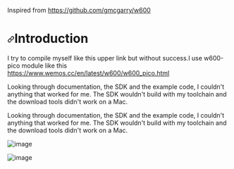 <p dir="auto">Inspired from <a href="https://github.com/gmcgarry/w600">https://github.com/gmcgarry/w600</a></p>

<h1 tabindex="-1" dir="auto"><a id="user-content-introduction" class="anchor" aria-hidden="true" href="#introduction"><svg class="octicon octicon-link" viewBox="0 0 16 16" version="1.1" width="16" height="16" aria-hidden="true"><path d="m7.775 3.275 1.25-1.25a3.5 3.5 0 1 1 4.95 4.95l-2.5 2.5a3.5 3.5 0 0 1-4.95 0 .751.751 0 0 1 .018-1.042.751.751 0 0 1 1.042-.018 1.998 1.998 0 0 0 2.83 0l2.5-2.5a2.002 2.002 0 0 0-2.83-2.83l-1.25 1.25a.751.751 0 0 1-1.042-.018.751.751 0 0 1-.018-1.042Zm-4.69 9.64a1.998 1.998 0 0 0 2.83 0l1.25-1.25a.751.751 0 0 1 1.042.018.751.751 0 0 1 .018 1.042l-1.25 1.25a3.5 3.5 0 1 1-4.95-4.95l2.5-2.5a3.5 3.5 0 0 1 4.95 0 .751.751 0 0 1-.018 1.042.751.751 0 0 1-1.042.018 1.998 1.998 0 0 0-2.83 0l-2.5 2.5a1.998 1.998 0 0 0 0 2.83Z"></path></svg></a>Introduction</h1>

<p dir="auto">I try to compile myself like this upper link but without success.I use w600-pico module like this <a href="https://www.wemos.cc/en/latest/w600/w600_pico.html">https://www.wemos.cc/en/latest/w600/w600_pico.html</a></p>

<p dir="auto">Looking through documentation, the SDK and the example code, I couldn't
anything that worked for me.  The SDK wouldn't build with my toolchain
and the download tools didn't work on a Mac.</p>

<p dir="auto">Looking through documentation, the SDK and the example code, I couldn't
anything that worked for me.  The SDK wouldn't build with my toolchain
and the download tools didn't work on a Mac.</p>


![image](https://github.com/costycnc/w600-pico-costycnc-arm-cortex-m3-assembly/assets/3405110/b3e6dcde-d2b7-4ca1-acdc-7700f0dc8b46)


![image](https://github.com/costycnc/w600-pico-costycnc-arm-cortex-m3-assembly/assets/3405110/fd250395-aff3-46f4-9eb2-f2ee72a401ce)

